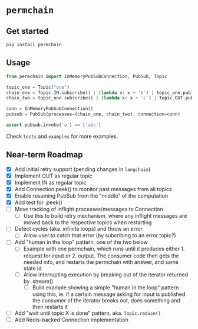 # `permchain`

## Get started

`pip install permchain`

## Usage

```python
from permchain import InMemoryPubSubConnection, PubSub, Topic

topic_one = Topic("one")
chain_one = Topic.IN.subscribe() | (lambda x: x + 'b') | topic_one.publish()
chain_two = topic_one.subscribe() | (lambda x: x + 'c') | Topic.OUT.publish()

conn = InMemoryPubSubConnection()
pubsub = PubSub(processes=(chain_one, chain_two), connection=conn)

assert pubsub.invoke('a') == ['abc']
```

Check `tests` and `examples` for more examples.

## Near-term Roadmap

- [x] Add initial retry support (pending changes in `langchain`)
- [x] Implement OUT as regular topic
- [x] Implement IN as regular topic
- [x] Add Connection.peek() to monitor past messages from all topics
- [x] Enable resuming PubSub from the "middle" of the computation
- [x] Add test for .peek()
- [ ] Move tracking of inflight processes/messages to Connection
  - [ ] Use this to build retry mechanism, where any inflight messages are moved back to the respective topics when restarting
- [ ] Detect cycles (aka. infinite loops) and throw an error
  - [ ] Allow user to catch that error (by subcribing to an error topic?)
- [ ] Add "human in the loop" pattern, one of the two below
  - [ ] Example with one permchain, which runs until it produces either 1. request for input or 2. output. The consumer code then gets the needed info, and restarts the permchain with answer, and same state id
  - [ ] Allow interrupting execution by breaking out of the iterator returned by .stream()
    - [ ] Build example showing a simple "human in the loop" pattern using this, ie. if a certain message asking for input is published the consumer of the iterator breaks out, does something and then restarts it
- [ ] Add "wait until topic X is done" pattern, aka. `Topic.reduce()`
- [ ] Add Redis-backed Connection implementation
